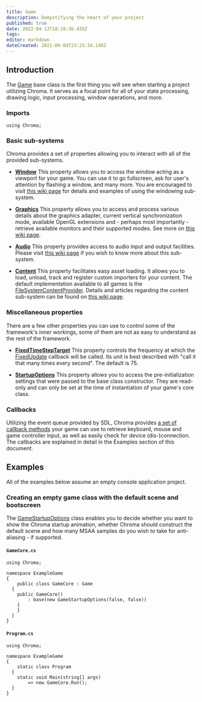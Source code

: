 ```yaml
---
title: Game
description: Demystifying the heart of your project
published: true
date: 2022-04-13T18:19:36.435Z
tags: 
editor: markdown
dateCreated: 2021-09-04T23:25:34.140Z
---
```


## Introduction
The [Game](https://chroma-2d.github.io/index.html#File:Game.cs) base class is the first thing you will see when starting a project utilizing Chroma. It serves as a focal point for all of your state processing, drawing logic, input processing, window operations, and more.

### Imports
```CSharp
using Chroma;
```

### Basic sub-systems
Chroma provides a set of properties allowing you to interact with all of the provided sub-systems.

- **[Window](https://chroma-2d.github.io/index.html#File:Windowing/Window.cs)**
This property allows you to access the window acting as a viewport for your game. You can use it to go fullscreen, ask for user's attention by flashing a window, and many more. You are encouraged to visit [this wiki page](/windowing) for details and examples of using the windowing sub-system.

- **[Graphics](https://chroma-2d.github.io/index.html#File:Graphics/GraphicsManager.cs)**
This property allows you to access and process various details about the graphics adapter, current vertical synchronization mode, available OpenGL extensions and - perhaps most importantly - retrieve available monitors and their supported modes. See more on [this wiki page](/graphics/graphics-manager).

- **[Audio](https://chroma-2d.github.io/apiref/namespaceChroma_1_1Audio.html)**
This property provides access to audio input and output facilities. Please visit [this wiki page](/audio) if you wish to know more about this sub-system.

- **[Content](https://chroma-2d.github.io/apiref/interfaceChroma_1_1ContentManagement_1_1IContentProvider.html)**
This property facilitates easy asset loading. It allows you to load, unload, track and register custom importers for your content. The default implementation available to all games is the [FileSystemContentProvider](https://chroma-2d.github.io/apiref/classChroma_1_1ContentManagement_1_1FileSystem_1_1FileSystemContentProvider.html). Details and articles regarding the content sub-system can be found on [this wiki page](/content). 

### Miscellaneous properties
There are a few other properties you can use to control some of the framework's inner workings, some of them are not as easy to understand as the rest of the framework.

- **[FixedTimeStepTarget](https://chroma-2d.github.io/apiref/classChroma_1_1Game.html#ada713104d136386753bf34e33402c85e)**
This property controls the frequency at which the [FixedUpdate](https://chroma-2d.github.io/apiref/classChroma_1_1Game.html#a9e901c57b9e45dd2711582fb484c517a) callback will be called. Its unit is best described with "call it that many times every second". The default is 75.

- **[StartupOptions](https://chroma-2d.github.io/apiref/classChroma_1_1Game.html#af6210531229f341a150111cb8ab3fcbb)**
This property allows you to access the pre-initialization settings that were passed to the base class constructor. They are read-only and can only be set at the time of instantiation of your game's core class.

### Callbacks
Utilizing the event queue provided by SDL, Chroma provides [a set of callback methods](https://chroma-2d.github.io/apiref/classChroma_1_1Game.html#pro-methods) your game can use to retrieve keyboard, mouse and game controller input, as well as easily check for device (dis-)connection. The callbacks are explained in detail in the Examples section of this document.

## Examples
All of the examples below assume an empty console application project.

### Creating an empty game class with the default scene and bootscreen
The [GameStartupOptions](https://chroma-2d.github.io/apiref/classChroma_1_1GameStartupOptions.html) class enables you to decide whether you want to show the Chroma startup animation, whether Chroma should construct the default scene and how many MSAA samples do you wish to take for anti-aliasing - if supported.

#### `GameCore.cs`
```CSharp
using Chroma;

namespace ExampleGame
{
	public class GameCore : Game
  {
  	public GameCore()
    	: base(new GameStartupOptions(false, false))
    {
    }
  }
}
```

#### `Program.cs`
```CSharp
using Chroma;

namespace ExampleGame
{
	static class Program
  {
  	static void Main(string[] args)
    	=> new GameCore.Run();
  }
}
```